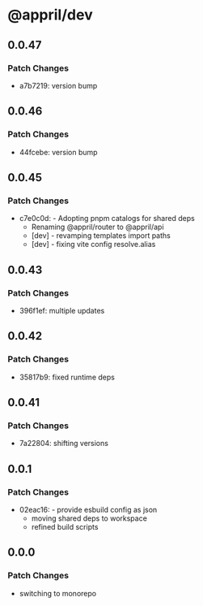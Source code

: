 # @appril/dev

## 0.0.47

### Patch Changes

- a7b7219: version bump

## 0.0.46

### Patch Changes

- 44fcebe: version bump

## 0.0.45

### Patch Changes

- c7e0c0d: - Adopting pnpm catalogs for shared deps
  - Renaming @appril/router to @appril/api
  - [dev] - revamping templates import paths
  - [dev] - fixing vite config resolve.alias

## 0.0.43

### Patch Changes

- 396f1ef: multiple updates

## 0.0.42

### Patch Changes

- 35817b9: fixed runtime deps

## 0.0.41

### Patch Changes

- 7a22804: shifting versions

## 0.0.1

### Patch Changes

- 02eac16: - provide esbuild config as json
  - moving shared deps to workspace
  - refined build scripts

## 0.0.0

### Patch Changes

- switching to monorepo
